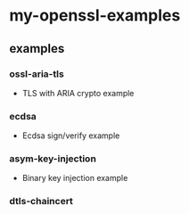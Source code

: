 # my-openssl-examples
## examples
### ossl-aria-tls
 + TLS with ARIA crypto example

### ecdsa
 + Ecdsa sign/verify example

### asym-key-injection
 + Binary key injection example

### dtls-chaincert
